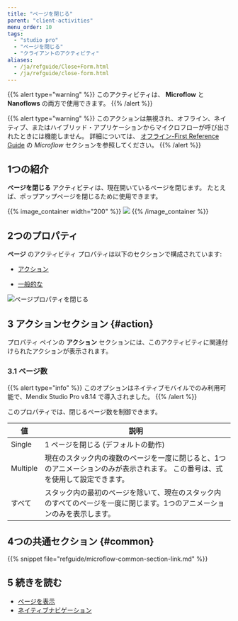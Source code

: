```yaml
---
title: "ページを閉じる"
parent: "client-activities"
menu_order: 10
tags:
  - "studio pro"
  - "ページを閉じる"
  - "クライアントのアクティビティ"
aliases:
  - /ja/refguide/Close+Form.html
  - /ja/refguide/close-form.html
---
```


{{% alert type="warning" %}}
このアクティビティは、 **Microflow** と **Nanoflows** の両方で使用できます。
{{% /alert %}}

{{% alert type="warning" %}}
このアクションは無視され、オフライン、ネイティブ、またはハイブリッド・アプリケーションからマイクロフローが呼び出されたときには機能しません。 詳細については、 [オフライン-First Reference Guide](offline-first#microflows) の *Microflow* セクションを参照してください。
{{% /alert %}}

## 1つの紹介

**ページを閉じる** アクティビティは、現在開いているページを閉じます。 たとえば、ポップアップページを閉じるために使用できます。

{{% image_container width="200" %}}
![](attachments/client-activities/close-page.png)
{{% /image_container %}}

## 2つのプロパティ

**ページ** のアクティビティ プロパティは以下のセクションで構成されています:

* [アクション](#action)

* [一般的な](#common)

![ページプロパティを閉じる](attachments/client-activities/close-page-properties.png)

## 3 アクションセクション {#action}

プロパティ ペインの **アクション** セクションには、このアクティビティに関連付けられたアクションが表示されます。

### 3.1 ページ数

{{% alert type="info" %}}
このオプションはネイティブモバイルでのみ利用可能で、Mendix Studio Pro v8.14 で導入されました。
{{% /alert %}}

このプロパティでは、閉じるページ数を制御できます。

| 値        | 説明                                                               |
| -------- | ---------------------------------------------------------------- |
| Single   | 1 ページを閉じる (デフォルトの動作)                                             |
| Multiple | 現在のスタック内の複数のページを一度に閉じると、1つのアニメーションのみが表示されます。 この番号は、式を使用して設定できます。 |
| すべて      | スタック内の最初のページを除いて、現在のスタック内のすべてのページを一度に閉じます。1つのアニメーションのみを表示します。    |

## 4つの共通セクション {#common}

{{% snippet file="refguide/microflow-common-section-link.md" %}}

## 5 続きを読む

* [ページを表示](show-page)
* [ネイティブナビゲーション](native-navigation)
